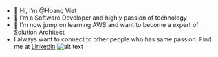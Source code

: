 - 👋 Hi, I’m @Hoang Viet
- 🌱 I’m a Software Developer and highly passion of technology
- 💞️ I’m now jump on learning AWS and want to become a expert of Solution Architect
- I always want to connect to other people who has same passion. Find me at [Linkedin](https://www.linkedin.com/in/vi%E1%BB%87t-nguy%E1%BB%85n-1b523a157/)
![alt text](https://www.codewars.com/users/hoangviet2796/badges/large)
<!---
hoangviet2796/hoangviet2796 is a ✨ special ✨ repository because its `README.md` (this file) appears on your GitHub profile.
You can click the Preview link to take a look at your changes.
--->
